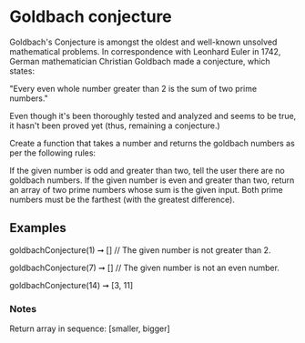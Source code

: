 # Goldbach conjecture
Goldbach's Conjecture is amongst the oldest and well-known unsolved mathematical problems. In correspondence with Leonhard Euler in 1742, German mathematician Christian Goldbach made a conjecture, which states:

"Every even whole number greater than 2 is the sum of two prime numbers."

Even though it's been thoroughly tested and analyzed and seems to be true, it hasn't been proved yet (thus, remaining a conjecture.)

Create a function that takes a number and returns the goldbach numbers as per the following rules:

If the given number is odd and greater than two, tell the user there are no goldbach numbers.
If the given number is even and greater than two, return an array of two prime numbers whose sum is the given input.
Both prime numbers must be the farthest (with the greatest difference).
## Examples
goldbachConjecture(1) ➞ []
// The given number is not greater than 2.

goldbachConjecture(7) ➞ []
// The given number is not an even number.

goldbachConjecture(14) ➞ [3, 11]
### Notes
Return array in sequence: [smaller, bigger]
